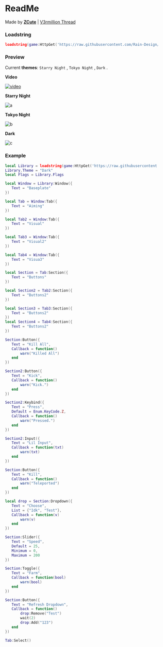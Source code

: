 # ReadMe
Made by [**ZCute**](https://v3rmillion.net/member.php?action=profile&uid=1431869) | [V3rmillion Thread](https://v3rmillion.net/showthread.php?tid=1188166)

### Loadstring
```lua
loadstring(game:HttpGet('https://raw.githubusercontent.com/Rain-Design/Unnamed/main/Library.lua'))()
```

### Preview
Current **themes**: `Starry Night` , `Tokyo Night` , `Dark` .

**Video**

[![video](https://www.programmableweb.com/sites/default/files/styles/facebook_scale_width_200/public/Streamable.jpg?itok=IBVZOrSC)](https://streamable.com/q4jcnb)

**Starry Night**

![a](https://external-content.duckduckgo.com/iu/?u=https%3A%2F%2Fi.vgy.me%2FMxkAG1.png)

**Tokyo Night**

![b](https://external-content.duckduckgo.com/iu/?u=https%3A%2F%2Fi.vgy.me%2FyD1Noo.png)

**Dark**

![c](https://external-content.duckduckgo.com/iu/?u=https%3A%2F%2Fi.vgy.me%2FfFhPGs.png)

### Example
```lua
local Library = loadstring(game:HttpGet('https://raw.githubusercontent.com/Rain-Design/Unnamed/main/Library.lua'))()
Library.Theme = "Dark"
local Flags = Library.Flags

local Window = Library:Window({
   Text = "Baseplate"
})

local Tab = Window:Tab({
   Text = "Aiming"
})

local Tab2 = Window:Tab({
   Text = "Visual"
})

local Tab3 = Window:Tab({
   Text = "Visual2"
})

local Tab4 = Window:Tab({
   Text = "Visua3"
})

local Section = Tab:Section({
   Text = "Buttons"
})

local Section2 = Tab2:Section({
   Text = "Buttons2"
})

local Section3 = Tab3:Section({
   Text = "Buttons2"
})
local Section4 = Tab4:Section({
   Text = "Buttons2"
})

Section:Button({
   Text = "Kill All",
   Callback = function()
       warn("Killed All")
   end
})

Section2:Button({
   Text = "Kick",
   Callback = function()
       warn("Kick.")
   end
})

Section2:Keybind({
   Text = "Press",
   Default = Enum.KeyCode.Z,
   Callback = function()
       warn("Pressed.")
   end
})

Section2:Input({
   Text = "Lil Input",
   Callback = function(txt)
       warn(txt)
   end
})

Section:Button({
   Text = "Kill",
   Callback = function()
       warn("Teleported")
   end
})

local drop = Section:Dropdown({
   Text = "Choose",
   List = {"Idk", "Test"},
   Callback = function(v)
       warn(v)
   end
})

Section:Slider({
   Text = "Speed",
   Default = 25,
   Minimum = 0,
   Maximum = 200
})

Section:Toggle({
   Text = "Farm",
   Callback = function(bool)
       warn(bool)
   end
})

Section:Button({
   Text = "Refresh Dropdown",
   Callback = function()
       drop:Remove("Test")
       wait(2)
       drop:Add("123")
   end
})

Tab:Select()
```
